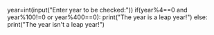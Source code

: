 year=int(input("Enter year to be checked:")) 
if(year%4==0 and year%100!=0 or year%400==0):
print("The year is a leap year!") else:
print("The year isn't a leap year!")
